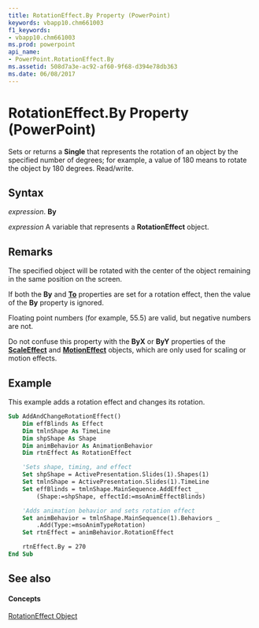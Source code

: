 ```yaml
---
title: RotationEffect.By Property (PowerPoint)
keywords: vbapp10.chm661003
f1_keywords:
- vbapp10.chm661003
ms.prod: powerpoint
api_name:
- PowerPoint.RotationEffect.By
ms.assetid: 508d7a3e-ac92-af60-9f68-d394e78db363
ms.date: 06/08/2017
---
```



# RotationEffect.By Property (PowerPoint)

Sets or returns a  **Single** that represents the rotation of an object by the specified number of degrees; for example, a value of 180 means to rotate the object by 180 degrees. Read/write.


## Syntax

 _expression_. **By**

 _expression_ A variable that represents a **RotationEffect** object.


## Remarks

The specified object will be rotated with the center of the object remaining in the same position on the screen.

If both the  **By** and **[To](PowerPoint.RotationEffect.To.md)** properties are set for a rotation effect, then the value of the **By** property is ignored.

Floating point numbers (for example, 55.5) are valid, but negative numbers are not.

Do not confuse this property with the  **ByX** or **ByY** properties of the **[ScaleEffect](PowerPoint.ScaleEffect.md)** and **[MotionEffect](PowerPoint.MotionEffect.md)** objects, which are only used for scaling or motion effects.


## Example

This example adds a rotation effect and changes its rotation.


```vb
Sub AddAndChangeRotationEffect()
    Dim effBlinds As Effect
    Dim tmlnShape As TimeLine
    Dim shpShape As Shape
    Dim animBehavior As AnimationBehavior
    Dim rtnEffect As RotationEffect

    'Sets shape, timing, and effect
    Set shpShape = ActivePresentation.Slides(1).Shapes(1)
    Set tmlnShape = ActivePresentation.Slides(1).TimeLine
    Set effBlinds = tmlnShape.MainSequence.AddEffect _
        (Shape:=shpShape, effectId:=msoAnimEffectBlinds)

    'Adds animation behavior and sets rotation effect
    Set animBehavior = tmlnShape.MainSequence(1).Behaviors _
        .Add(Type:=msoAnimTypeRotation)
    Set rtnEffect = animBehavior.RotationEffect

    rtnEffect.By = 270
End Sub
```


## See also


#### Concepts


[RotationEffect Object](PowerPoint.RotationEffect.md)

